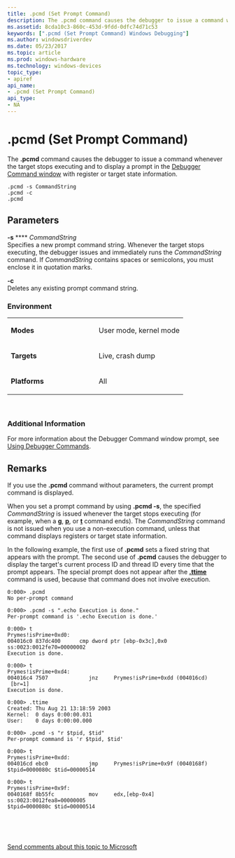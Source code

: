 ```yaml
---
title: .pcmd (Set Prompt Command)
description: The .pcmd command causes the debugger to issue a command whenever the target stops executing and to display a prompt in the Debugger Command window with register or target state information.
ms.assetid: 8cda10c3-860c-453d-9fdd-0dfc74d71c53
keywords: [".pcmd (Set Prompt Command) Windows Debugging"]
ms.author: windowsdriverdev
ms.date: 05/23/2017
ms.topic: article
ms.prod: windows-hardware
ms.technology: windows-devices
topic_type:
- apiref
api_name:
- .pcmd (Set Prompt Command)
api_type:
- NA
---
```


# .pcmd (Set Prompt Command)


The **.pcmd** command causes the debugger to issue a command whenever the target stops executing and to display a prompt in the [Debugger Command window](debugger-command-window.md) with register or target state information.

```
.pcmd -s CommandString 
.pcmd -c 
.pcmd 
```

## <span id="ddk_meta_set_prompt_command_dbg"></span><span id="DDK_META_SET_PROMPT_COMMAND_DBG"></span>Parameters


<span id="_______-s_______CommandString______"></span><span id="_______-s_______commandstring______"></span><span id="_______-S_______COMMANDSTRING______"></span> **-s** **** *CommandString*   
Specifies a new prompt command string. Whenever the target stops executing, the debugger issues and immediately runs the *CommandString* command. If *CommandString* contains spaces or semicolons, you must enclose it in quotation marks.

<span id="_______-c______"></span><span id="_______-C______"></span> **-c**   
Deletes any existing prompt command string.

### <span id="Environment"></span><span id="environment"></span><span id="ENVIRONMENT"></span>Environment

<table>
<colgroup>
<col width="50%" />
<col width="50%" />
</colgroup>
<tbody>
<tr class="odd">
<td align="left"><p><strong>Modes</strong></p></td>
<td align="left"><p>User mode, kernel mode</p></td>
</tr>
<tr class="even">
<td align="left"><p><strong>Targets</strong></p></td>
<td align="left"><p>Live, crash dump</p></td>
</tr>
<tr class="odd">
<td align="left"><p><strong>Platforms</strong></p></td>
<td align="left"><p>All</p></td>
</tr>
</tbody>
</table>

 

### <span id="Additional_Information"></span><span id="additional_information"></span><span id="ADDITIONAL_INFORMATION"></span>Additional Information

For more information about the Debugger Command window prompt, see [Using Debugger Commands](using-debugger-commands.md).

Remarks
-------

If you use the **.pcmd** command without parameters, the current prompt command is displayed.

When you set a prompt command by using **.pcmd -s**, the specified *CommandString* is issued whenever the target stops executing (for example, when a [**g**](g--go-.md), [**p**](p--step-.md), or [**t**](t--trace-.md) command ends). The *CommandString* command is not issued when you use a non-execution command, unless that command displays registers or target state information.

In the following example, the first use of **.pcmd** sets a fixed string that appears with the prompt. The second use of **.pcmd** causes the debugger to display the target's current process ID and thread ID every time that the prompt appears. The special prompt does not appear after the [**.ttime**](-ttime--display-thread-times-.md) command is used, because that command does not involve execution.

```
0:000> .pcmd
No per-prompt command

0:000> .pcmd -s ".echo Execution is done."
Per-prompt command is '.echo Execution is done.'

0:000> t
Prymes!isPrime+0xd0:
004016c0 837dc400      cmp dword ptr [ebp-0x3c],0x0 ss:0023:0012fe70=00000002
Execution is done.

0:000> t
Prymes!isPrime+0xd4:
004016c4 7507             jnz     Prymes!isPrime+0xdd (004016cd)
 [br=1]
Execution is done.

0:000> .ttime
Created: Thu Aug 21 13:18:59 2003
Kernel:  0 days 0:00:00.031
User:    0 days 0:00:00.000

0:000> .pcmd -s "r $tpid, $tid"
Per-prompt command is 'r $tpid, $tid'

0:000> t
Prymes!isPrime+0xdd:
004016cd ebc0             jmp     Prymes!isPrime+0x9f (0040168f)
$tpid=0000080c $tid=00000514

0:000> t
Prymes!isPrime+0x9f:
0040168f 8b55fc           mov     edx,[ebp-0x4]     ss:0023:0012fea8=00000005
$tpid=0000080c $tid=00000514
```

 

 

[Send comments about this topic to Microsoft](mailto:wsddocfb@microsoft.com?subject=Documentation%20feedback%20[debugger\debugger]:%20.pcmd%20%28Set%20Prompt%20Command%29%20%20RELEASE:%20%285/15/2017%29&body=%0A%0APRIVACY%20STATEMENT%0A%0AWe%20use%20your%20feedback%20to%20improve%20the%20documentation.%20We%20don't%20use%20your%20email%20address%20for%20any%20other%20purpose,%20and%20we'll%20remove%20your%20email%20address%20from%20our%20system%20after%20the%20issue%20that%20you're%20reporting%20is%20fixed.%20While%20we're%20working%20to%20fix%20this%20issue,%20we%20might%20send%20you%20an%20email%20message%20to%20ask%20for%20more%20info.%20Later,%20we%20might%20also%20send%20you%20an%20email%20message%20to%20let%20you%20know%20that%20we've%20addressed%20your%20feedback.%0A%0AFor%20more%20info%20about%20Microsoft's%20privacy%20policy,%20see%20http://privacy.microsoft.com/default.aspx. "Send comments about this topic to Microsoft")




